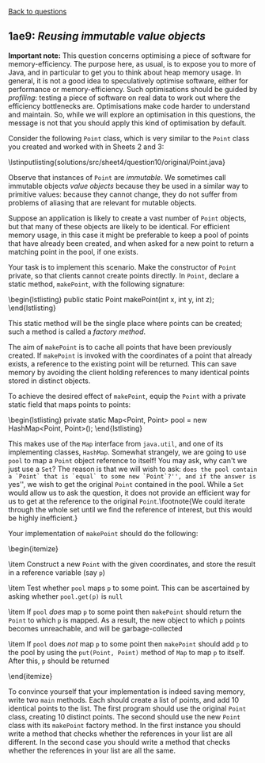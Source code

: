 [Back to questions](../README.md)

## 1ae9: *Reusing immutable value objects*

**Important note:** This question concerns optimising a piece of software for memory-efficiency.  The purpose here, as usual, is to expose you to more of Java, and in particular to get you to think about heap memory usage.  In general, it is not a good idea to speculatively optimise software, either for performance or memory-efficiency.  Such optimisations should be guided by *profiling*: testing a piece of software on real data to work out where the efficiency bottlenecks are.  Optimisations make code harder to understand and maintain.  So, while we will explore an optimisation in this questions, the message is not that you should apply this kind of optimisation by default.

Consider the following `Point` class, which is very similar to the `Point`
class you created and worked with in Sheets 2 and 3:

\lstinputlisting{solutions/src/sheet4/question10/original/Point.java}

Observe that instances of `Point` are *immutable*.  We sometimes call immutable objects *value objects* because they be used in a similar way
to primitive values: because they cannot change, they do not suffer from problems of aliasing that are relevant for mutable objects.

Suppose an application is likely to create a vast number of `Point` objects, but that many of these objects are likely to
be identical.  For efficient memory usage, in this case it might be preferable to keep a pool of points that have already been
created, and when asked for a new point to return a matching point in the pool, if one exists.

Your task is to implement this scenario.  Make the constructor of `Point` private, so that clients cannot create points directly.
In `Point`, declare a static method, `makePoint`, with the following signature:

\begin{lstlisting}
public static Point makePoint(int x, int y, int z);
\end{lstlisting}

This static method will be the single place where points can be created; such a method is called a *factory method*.

The aim of `makePoint` is to cache all points that have been previously created.  If `makePoint` is invoked
with the coordinates of a point that already exists, a reference to the existing point will be returned.  This can save memory
by avoiding the client holding references to many identical points stored in distinct objects.

To achieve the desired effect of `makePoint`, equip the `Point` with a private static field that maps points to
points:

\begin{lstlisting}
private static Map<Point, Point> pool = new HashMap<Point, Point>();
\end{lstlisting}

This makes use of the `Map` interface from `java.util`, and one of its implementing classes, `HashMap`.
Somewhat strangely, we are going to use `pool` to map a `Point` object reference to itself!  You may ask, why
can't we just use a `Set`?  The reason is that we will wish to ask: ``does the pool contain a `Point` that
is `equal` to some new `Point`?'', and if the answer is ``yes'', we wish to get the original `Point` contained in the pool.  While a `Set` would allow us to ask the question, it does not provide an efficient way for us to get at the reference to the original `Point`.\footnote{We could iterate through the whole set until we find the reference of interest, but this would be highly inefficient.}

Your implementation of `makePoint` should do the following:

\begin{itemize}

\item Construct a new `Point` with the given coordinates, and store the result in a reference variable (say `p`)

\item Test whether `pool` maps `p` to some point.  This can be ascertained by asking whether `pool.get(p)` is `null`

\item If `pool` *does* map `p` to some point then `makePoint` should return the `Point` to which `p` is mapped.  As a result, the new object to which `p` points becomes unreachable, and will be garbage-collected

\item If `pool` does *not* map `p` to some point then `makePoint` should add `p` to the pool by using the `put(Point, Point)` method of `Map` to map `p` to itself.  After this, `p` should be returned

\end{itemize}

To convince yourself that your implementation is indeed saving memory, write two `main` methods.  Each should create a list of points, and add 10 identical points to the list.  The first program should use the original `Point` class, creating 10 distinct points.  The second should use the new `Point` class with its `makePoint` factory method.  In the first instance you should write a method that checks whether the references in your list are all different.  In the second case you should write a method that checks whether the references in your list are all the same.



